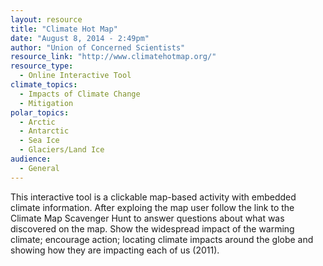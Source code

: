 ```yaml
---
layout: resource
title: "Climate Hot Map"
date: "August 8, 2014 - 2:49pm"
author: "Union of Concerned Scientists"
resource_link: "http://www.climatehotmap.org/"
resource_type:
  - Online Interactive Tool
climate_topics:
  - Impacts of Climate Change
  - Mitigation
polar_topics:
  - Arctic
  - Antarctic
  - Sea Ice
  - Glaciers/Land Ice
audience:
  - General
---
```


This interactive tool is a clickable map-based activity with embedded climate information. After exploing the map user follow the link to the Climate Map Scavenger Hunt to answer questions about what was discovered on the map. Show the widespread impact of the warming climate; encourage action; locating climate impacts around the globe and showing how they are impacting each of us (2011).